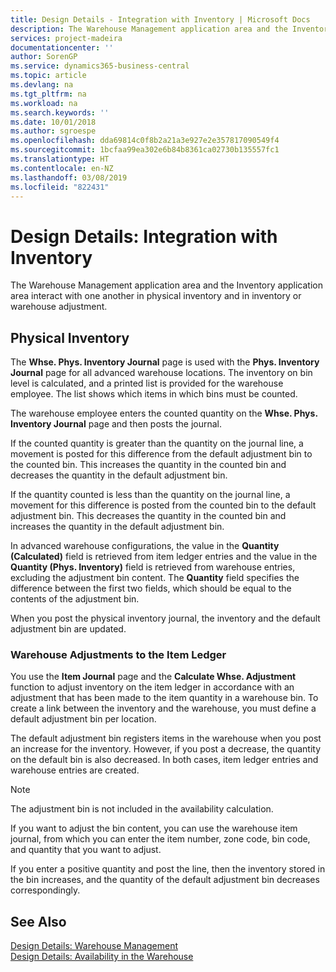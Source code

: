```yaml
---
title: Design Details - Integration with Inventory | Microsoft Docs
description: The Warehouse Management application area and the Inventory application area interact with one another in physical inventory and in inventory or warehouse adjustment.
services: project-madeira
documentationcenter: ''
author: SorenGP
ms.service: dynamics365-business-central
ms.topic: article
ms.devlang: na
ms.tgt_pltfrm: na
ms.workload: na
ms.search.keywords: ''
ms.date: 10/01/2018
ms.author: sgroespe
ms.openlocfilehash: dda69814c0f8b2a21a3e927e2e357817090549f4
ms.sourcegitcommit: 1bcfaa99ea302e6b84b8361ca02730b135557fc1
ms.translationtype: HT
ms.contentlocale: en-NZ
ms.lasthandoff: 03/08/2019
ms.locfileid: "822431"
---
```

# <a name="design-details-integration-with-inventory"></a>Design Details: Integration with Inventory
The Warehouse Management application area and the Inventory application area interact with one another in physical inventory and in inventory or warehouse adjustment.  
  
## <a name="physical-inventory"></a>Physical Inventory  
 The **Whse. Phys. Inventory Journal** page is used with the **Phys. Inventory Journal** page for all advanced warehouse locations. The inventory on bin level is calculated, and a printed list is provided for the warehouse employee. The list shows which items in which bins must be counted.  
  
 The warehouse employee enters the counted quantity on the **Whse. Phys. Inventory Journal** page and then posts the journal.  
  
 If the counted quantity is greater than the quantity on the journal line, a movement is posted for this difference from the default adjustment bin to the counted bin. This increases the quantity in the counted bin and decreases the quantity in the default adjustment bin.  
  
 If the quantity counted is less than the quantity on the journal line, a movement for this difference is posted from the counted bin to the default adjustment bin. This decreases the quantity in the counted bin and increases the quantity in the default adjustment bin.  
  
 In advanced warehouse configurations, the value in the **Quantity (Calculated)** field is retrieved from item ledger entries and the value in the **Quantity (Phys. Inventory)** field is retrieved from warehouse entries, excluding the adjustment bin content. The **Quantity** field specifies the difference between the first two fields, which should be equal to the contents of the adjustment bin.  
  
 When you post the physical inventory journal, the inventory and the default adjustment bin are updated.  
  
### <a name="warehouse-adjustments-to-the-item-ledger"></a>Warehouse Adjustments to the Item Ledger  
 You use the **Item Journal** page and the **Calculate Whse. Adjustment** function to adjust inventory on the item ledger in accordance with an adjustment that has been made to the item quantity in a warehouse bin. To create a link between the inventory and the warehouse, you must define a default adjustment bin per location.  
  
 The default adjustment bin registers items in the warehouse when you post an increase for the inventory. However, if you post a decrease, the quantity on the default bin is also decreased. In both cases, item ledger entries and warehouse entries are created.  
  
> [!NOTE]  
>  The adjustment bin is not included in the availability calculation.  
  
 If you want to adjust the bin content, you can use the warehouse item journal, from which you can enter the item number, zone code, bin code, and quantity that you want to adjust.  
  
 If you enter a positive quantity and post the line, then the inventory stored in the bin increases, and the quantity of the default adjustment bin decreases correspondingly.  
  
## <a name="see-also"></a>See Also  
 [Design Details: Warehouse Management](design-details-warehouse-management.md)   
 [Design Details: Availability in the Warehouse](design-details-availability-in-the-warehouse.md)